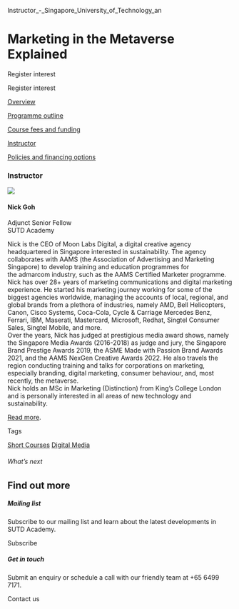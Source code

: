 Instructor_-_Singapore_University_of_Technology_an



Marketing in the Metaverse Explained
====================================

Register interest

Register interest

[Overview](/course/marketing-in-the-metaverse-explained/#tabs)

[Programme outline](/course/marketing-in-the-metaverse-explained/programme-outline/#tabs)

[Course fees and funding](/course/marketing-in-the-metaverse-explained/course-fees-and-funding/#tabs)

[Instructor](/course/marketing-in-the-metaverse-explained/instructor/#tabs)

[Policies and financing options](/course/marketing-in-the-metaverse-explained/policies-and-financing-options/#tabs)

### Instructor

![](https://www.sutd.edu.sg/wp-content/uploads/2024/12/20240515_SA_NickGoh_PhotoConfi_7761548_4078129.png?w=120)

#### **Nick Goh**

Adjunct Senior Fellow  
SUTD Academy

Nick is the CEO of Moon Labs Digital, a digital creative agency headquartered in Singapore interested in sustainability. The agency collaborates with AAMS (the Association of Advertising and Marketing Singapore) to develop training and education programmes for the admarcom industry, such as the AAMS Certified Marketer programme.  
Nick has over 28+ years of marketing communications and digital marketing experience. He started his marketing journey working for some of the biggest agencies worldwide, managing the accounts of local, regional, and global brands from a plethora of industries, namely AMD, Bell Helicopters, Canon, Cisco Systems, Coca-Cola, Cycle & Carriage Mercedes Benz, Ferrari, IBM, Maserati, Mastercard, Microsoft, Redhat, Singtel Consumer Sales, Singtel Mobile, and more.  
Over the years, Nick has judged at prestigious media award shows, namely the Singapore Media Awards (2016-2018) as judge and jury, the Singapore Brand Prestige Awards 2019, the ASME Made with Passion Brand Awards 2021, and the AAMS NexGen Creative Awards 2022. He also travels the region conducting training and talks for corporations on marketing, especially branding, digital marketing, consumer behaviour, and, most recently, the metaverse.  
Nick holds an MSc in Marketing (Distinction) from King’s College London and is personally interested in all areas of new technology and sustainability.

[Read more](https://www.linkedin.com/in/thedigitalkaypoh/).

Tags

[Short Courses](/admissions/academy/courses-and-modules/?academy-type-course=780)
[Digital Media](/admissions/academy/courses-and-modules/?discipline=1711)

###### What’s next

Find out more
-------------

##### Mailing list

Subscribe to our mailing list and learn about the latest developments in SUTD Academy.

Subscribe

##### Get in touch

Submit an enquiry or schedule a call with our friendly team at +65 6499 7171.

Contact us

